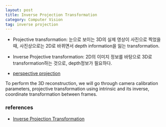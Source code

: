 ```yaml
---
layout: post
title: Inverse Projection Transformation
category: Computer Vision
tag: inverse projection
---
```


- Projective transformation: 눈으로 보이는 3D의 실제 영상이 사진으로 찍었을 때, 사진상으로는 2D로 바뀌면서 depth information을 잃는 transformation.

- Inverse Projective transformation: 2D의 이미지 정보를 바탕으로 3D로 transformation하는 것으로, depth정보가 필요하다.

- [perspective projection](https://towardsdatascience.com/depth-estimation-1-basics-and-intuition-86f2c9538cd1)

To perform the 3D reconstruction, we will go through camera calibration parameters, projective transformation using intrinsic and its inverse, coordinate transformation between frames.

### references

- [Inverse Projection Transformation](https://towardsdatascience.com/inverse-projection-transformation-c866ccedef1c)
